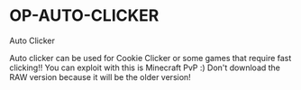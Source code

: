 # OP-AUTO-CLICKER
Auto Clicker

Auto clicker can be used for Cookie Clicker or some games that require fast clicking!!
You can exploit with this is Minecraft PvP :)
Don't download the RAW version because it will be the older version!
